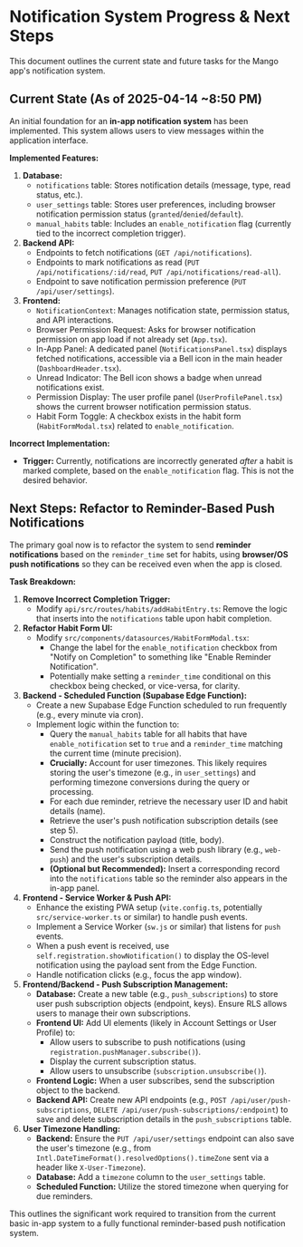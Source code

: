 # Notification System Progress & Next Steps

This document outlines the current state and future tasks for the Mango app's notification system.

## Current State (As of 2025-04-14 ~8:50 PM)

An initial foundation for an **in-app notification system** has been implemented. This system allows users to view messages within the application interface.

**Implemented Features:**

1.  **Database:**
    - `notifications` table: Stores notification details (message, type, read status, etc.).
    - `user_settings` table: Stores user preferences, including browser notification permission status (`granted`/`denied`/`default`).
    - `manual_habits` table: Includes an `enable_notification` flag (currently tied to the incorrect completion trigger).
2.  **Backend API:**
    - Endpoints to fetch notifications (`GET /api/notifications`).
    - Endpoints to mark notifications as read (`PUT /api/notifications/:id/read`, `PUT /api/notifications/read-all`).
    - Endpoint to save notification permission preference (`PUT /api/user/settings`).
3.  **Frontend:**
    - `NotificationContext`: Manages notification state, permission status, and API interactions.
    - Browser Permission Request: Asks for browser notification permission on app load if not already set (`App.tsx`).
    - In-App Panel: A dedicated panel (`NotificationsPanel.tsx`) displays fetched notifications, accessible via a Bell icon in the main header (`DashboardHeader.tsx`).
    - Unread Indicator: The Bell icon shows a badge when unread notifications exist.
    - Permission Display: The user profile panel (`UserProfilePanel.tsx`) shows the current browser notification permission status.
    - Habit Form Toggle: A checkbox exists in the habit form (`HabitFormModal.tsx`) related to `enable_notification`.

**Incorrect Implementation:**

- **Trigger:** Currently, notifications are incorrectly generated _after_ a habit is marked complete, based on the `enable_notification` flag. This is not the desired behavior.

## Next Steps: Refactor to Reminder-Based Push Notifications

The primary goal now is to refactor the system to send **reminder notifications** based on the `reminder_time` set for habits, using **browser/OS push notifications** so they can be received even when the app is closed.

**Task Breakdown:**

1.  **Remove Incorrect Completion Trigger:**
    - Modify `api/src/routes/habits/addHabitEntry.ts`: Remove the logic that inserts into the `notifications` table upon habit completion.
2.  **Refactor Habit Form UI:**
    - Modify `src/components/datasources/HabitFormModal.tsx`:
      - Change the label for the `enable_notification` checkbox from "Notify on Completion" to something like "Enable Reminder Notification".
      - Potentially make setting a `reminder_time` conditional on this checkbox being checked, or vice-versa, for clarity.
3.  **Backend - Scheduled Function (Supabase Edge Function):**
    - Create a new Supabase Edge Function scheduled to run frequently (e.g., every minute via cron).
    - Implement logic within the function to:
      - Query the `manual_habits` table for all habits that have `enable_notification` set to `true` and a `reminder_time` matching the current time (minute precision).
      - **Crucially:** Account for user timezones. This likely requires storing the user's timezone (e.g., in `user_settings`) and performing timezone conversions during the query or processing.
      - For each due reminder, retrieve the necessary user ID and habit details (name).
      - Retrieve the user's push notification subscription details (see step 5).
      - Construct the notification payload (title, body).
      - Send the push notification using a web push library (e.g., `web-push`) and the user's subscription details.
      - **(Optional but Recommended):** Insert a corresponding record into the `notifications` table so the reminder also appears in the in-app panel.
4.  **Frontend - Service Worker & Push API:**
    - Enhance the existing PWA setup (`vite.config.ts`, potentially `src/service-worker.ts` or similar) to handle push events.
    - Implement a Service Worker (`sw.js` or similar) that listens for `push` events.
    - When a push event is received, use `self.registration.showNotification()` to display the OS-level notification using the payload sent from the Edge Function.
    - Handle notification clicks (e.g., focus the app window).
5.  **Frontend/Backend - Push Subscription Management:**
    - **Database:** Create a new table (e.g., `push_subscriptions`) to store user push subscription objects (endpoint, keys). Ensure RLS allows users to manage their own subscriptions.
    - **Frontend UI:** Add UI elements (likely in Account Settings or User Profile) to:
      - Allow users to subscribe to push notifications (using `registration.pushManager.subscribe()`).
      - Display the current subscription status.
      - Allow users to unsubscribe (`subscription.unsubscribe()`).
    - **Frontend Logic:** When a user subscribes, send the subscription object to the backend.
    - **Backend API:** Create new API endpoints (e.g., `POST /api/user/push-subscriptions`, `DELETE /api/user/push-subscriptions/:endpoint`) to save and delete subscription details in the `push_subscriptions` table.
6.  **User Timezone Handling:**
    - **Backend:** Ensure the `PUT /api/user/settings` endpoint can also save the user's timezone (e.g., from `Intl.DateTimeFormat().resolvedOptions().timeZone` sent via a header like `X-User-Timezone`).
    - **Database:** Add a `timezone` column to the `user_settings` table.
    - **Scheduled Function:** Utilize the stored timezone when querying for due reminders.

This outlines the significant work required to transition from the current basic in-app system to a fully functional reminder-based push notification system.
